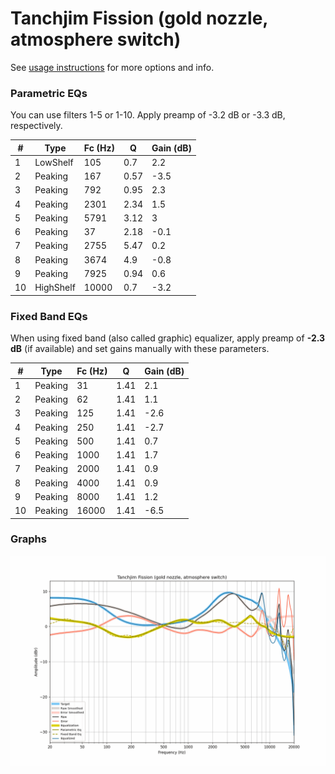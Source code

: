 # Tanchjim Fission (gold nozzle, atmosphere switch)
See [usage instructions](https://github.com/jaakkopasanen/AutoEq#usage) for more options and info.

### Parametric EQs
You can use filters 1-5 or 1-10. Apply preamp of -3.2 dB or -3.3 dB, respectively.

|   # | Type      |   Fc (Hz) |    Q |   Gain (dB) |
|-----|-----------|-----------|------|-------------|
|   1 | LowShelf  |       105 | 0.7  |         2.2 |
|   2 | Peaking   |       167 | 0.57 |        -3.5 |
|   3 | Peaking   |       792 | 0.95 |         2.3 |
|   4 | Peaking   |      2301 | 2.34 |         1.5 |
|   5 | Peaking   |      5791 | 3.12 |         3   |
|   6 | Peaking   |        37 | 2.18 |        -0.1 |
|   7 | Peaking   |      2755 | 5.47 |         0.2 |
|   8 | Peaking   |      3674 | 4.9  |        -0.8 |
|   9 | Peaking   |      7925 | 0.94 |         0.6 |
|  10 | HighShelf |     10000 | 0.7  |        -3.2 |

### Fixed Band EQs
When using fixed band (also called graphic) equalizer, apply preamp of **-2.3 dB** (if available) and set gains manually with these parameters.

|   # | Type    |   Fc (Hz) |    Q |   Gain (dB) |
|-----|---------|-----------|------|-------------|
|   1 | Peaking |        31 | 1.41 |         2.1 |
|   2 | Peaking |        62 | 1.41 |         1.1 |
|   3 | Peaking |       125 | 1.41 |        -2.6 |
|   4 | Peaking |       250 | 1.41 |        -2.7 |
|   5 | Peaking |       500 | 1.41 |         0.7 |
|   6 | Peaking |      1000 | 1.41 |         1.7 |
|   7 | Peaking |      2000 | 1.41 |         0.9 |
|   8 | Peaking |      4000 | 1.41 |         0.9 |
|   9 | Peaking |      8000 | 1.41 |         1.2 |
|  10 | Peaking |     16000 | 1.41 |        -6.5 |

### Graphs
![](./Tanchjim%20Fission%20(gold%20nozzle,%20atmosphere%20switch).png)
